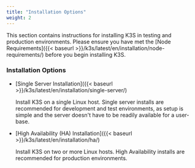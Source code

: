 ```yaml
---
title: "Installation Options"
weight: 2
---
```


This section contains instructions for installing K3S in testing and production environments. Please ensure you have met the [Node Requirements]({{< baseurl >}}/k3s/latest/en/installation/node-requirements/) before you begin installing K3S.

### Installation Options

*   [Single Server Installation]({{< baseurl >}}/k3s/latest/en/installation/single-server/)

	Install K3S on a single Linux host. Single server installs are recommended for development and test environments, as setup is simple and the server doesn't have to be readily available for a user-base.

*   [High Availability (HA) Installation]({{< baseurl >}}/k3s/latest/en/installation/ha/)

	Install K3S on two or more Linux hosts. High Availability installs are recommended for production environments.
